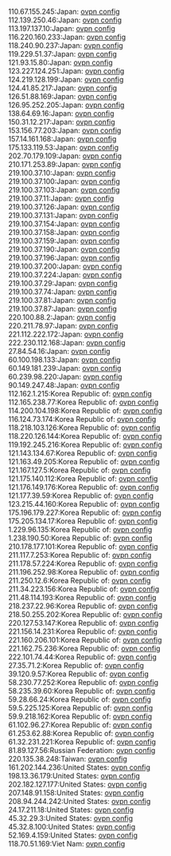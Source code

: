 110.67.155.245:Japan: [ovpn config](vpn/110_67_155_245.ovpn)  
112.139.250.46:Japan: [ovpn config](vpn/112_139_250_46.ovpn)  
113.197.137.10:Japan: [ovpn config](vpn/113_197_137_10.ovpn)  
116.220.160.233:Japan: [ovpn config](vpn/116_220_160_233.ovpn)  
118.240.90.237:Japan: [ovpn config](vpn/118_240_90_237.ovpn)  
119.229.51.37:Japan: [ovpn config](vpn/119_229_51_37.ovpn)  
121.93.15.80:Japan: [ovpn config](vpn/121_93_15_80.ovpn)  
123.227.124.251:Japan: [ovpn config](vpn/123_227_124_251.ovpn)  
124.219.128.199:Japan: [ovpn config](vpn/124_219_128_199.ovpn)  
124.41.85.217:Japan: [ovpn config](vpn/124_41_85_217.ovpn)  
126.51.88.169:Japan: [ovpn config](vpn/126_51_88_169.ovpn)  
126.95.252.205:Japan: [ovpn config](vpn/126_95_252_205.ovpn)  
138.64.69.16:Japan: [ovpn config](vpn/138_64_69_16.ovpn)  
150.31.12.217:Japan: [ovpn config](vpn/150_31_12_217.ovpn)  
153.156.77.203:Japan: [ovpn config](vpn/153_156_77_203.ovpn)  
157.14.161.168:Japan: [ovpn config](vpn/157_14_161_168.ovpn)  
175.133.119.53:Japan: [ovpn config](vpn/175_133_119_53.ovpn)  
202.70.179.109:Japan: [ovpn config](vpn/202_70_179_109.ovpn)  
210.171.253.89:Japan: [ovpn config](vpn/210_171_253_89.ovpn)  
219.100.37.10:Japan: [ovpn config](vpn/219_100_37_10.ovpn)  
219.100.37.100:Japan: [ovpn config](vpn/219_100_37_100.ovpn)  
219.100.37.103:Japan: [ovpn config](vpn/219_100_37_103.ovpn)  
219.100.37.11:Japan: [ovpn config](vpn/219_100_37_11.ovpn)  
219.100.37.126:Japan: [ovpn config](vpn/219_100_37_126.ovpn)  
219.100.37.131:Japan: [ovpn config](vpn/219_100_37_131.ovpn)  
219.100.37.154:Japan: [ovpn config](vpn/219_100_37_154.ovpn)  
219.100.37.158:Japan: [ovpn config](vpn/219_100_37_158.ovpn)  
219.100.37.159:Japan: [ovpn config](vpn/219_100_37_159.ovpn)  
219.100.37.190:Japan: [ovpn config](vpn/219_100_37_190.ovpn)  
219.100.37.196:Japan: [ovpn config](vpn/219_100_37_196.ovpn)  
219.100.37.200:Japan: [ovpn config](vpn/219_100_37_200.ovpn)  
219.100.37.224:Japan: [ovpn config](vpn/219_100_37_224.ovpn)  
219.100.37.29:Japan: [ovpn config](vpn/219_100_37_29.ovpn)  
219.100.37.74:Japan: [ovpn config](vpn/219_100_37_74.ovpn)  
219.100.37.81:Japan: [ovpn config](vpn/219_100_37_81.ovpn)  
219.100.37.87:Japan: [ovpn config](vpn/219_100_37_87.ovpn)  
220.100.88.2:Japan: [ovpn config](vpn/220_100_88_2.ovpn)  
220.211.78.97:Japan: [ovpn config](vpn/220_211_78_97.ovpn)  
221.112.222.172:Japan: [ovpn config](vpn/221_112_222_172.ovpn)  
222.230.112.168:Japan: [ovpn config](vpn/222_230_112_168.ovpn)  
27.84.54.16:Japan: [ovpn config](vpn/27_84_54_16.ovpn)  
60.100.198.133:Japan: [ovpn config](vpn/60_100_198_133.ovpn)  
60.149.181.239:Japan: [ovpn config](vpn/60_149_181_239.ovpn)  
60.239.98.220:Japan: [ovpn config](vpn/60_239_98_220.ovpn)  
90.149.247.48:Japan: [ovpn config](vpn/90_149_247_48.ovpn)  
112.162.1.215:Korea Republic of: [ovpn config](vpn/112_162_1_215.ovpn)  
112.165.238.77:Korea Republic of: [ovpn config](vpn/112_165_238_77.ovpn)  
114.200.104.198:Korea Republic of: [ovpn config](vpn/114_200_104_198.ovpn)  
116.124.73.174:Korea Republic of: [ovpn config](vpn/116_124_73_174.ovpn)  
118.218.103.126:Korea Republic of: [ovpn config](vpn/118_218_103_126.ovpn)  
118.220.126.144:Korea Republic of: [ovpn config](vpn/118_220_126_144.ovpn)  
119.192.245.216:Korea Republic of: [ovpn config](vpn/119_192_245_216.ovpn)  
121.143.134.67:Korea Republic of: [ovpn config](vpn/121_143_134_67.ovpn)  
121.163.49.205:Korea Republic of: [ovpn config](vpn/121_163_49_205.ovpn)  
121.167.127.5:Korea Republic of: [ovpn config](vpn/121_167_127_5.ovpn)  
121.175.140.112:Korea Republic of: [ovpn config](vpn/121_175_140_112.ovpn)  
121.176.149.176:Korea Republic of: [ovpn config](vpn/121_176_149_176.ovpn)  
121.177.39.59:Korea Republic of: [ovpn config](vpn/121_177_39_59.ovpn)  
123.215.44.160:Korea Republic of: [ovpn config](vpn/123_215_44_160.ovpn)  
175.196.179.227:Korea Republic of: [ovpn config](vpn/175_196_179_227.ovpn)  
175.205.134.17:Korea Republic of: [ovpn config](vpn/175_205_134_17.ovpn)  
1.229.96.135:Korea Republic of: [ovpn config](vpn/1_229_96_135.ovpn)  
1.238.190.50:Korea Republic of: [ovpn config](vpn/1_238_190_50.ovpn)  
210.178.177.101:Korea Republic of: [ovpn config](vpn/210_178_177_101.ovpn)  
211.117.7.253:Korea Republic of: [ovpn config](vpn/211_117_7_253.ovpn)  
211.178.57.224:Korea Republic of: [ovpn config](vpn/211_178_57_224.ovpn)  
211.196.252.98:Korea Republic of: [ovpn config](vpn/211_196_252_98.ovpn)  
211.250.12.6:Korea Republic of: [ovpn config](vpn/211_250_12_6.ovpn)  
211.34.223.156:Korea Republic of: [ovpn config](vpn/211_34_223_156.ovpn)  
211.48.114.193:Korea Republic of: [ovpn config](vpn/211_48_114_193.ovpn)  
218.237.22.96:Korea Republic of: [ovpn config](vpn/218_237_22_96.ovpn)  
218.50.255.202:Korea Republic of: [ovpn config](vpn/218_50_255_202.ovpn)  
220.127.53.147:Korea Republic of: [ovpn config](vpn/220_127_53_147.ovpn)  
221.156.14.231:Korea Republic of: [ovpn config](vpn/221_156_14_231.ovpn)  
221.160.206.101:Korea Republic of: [ovpn config](vpn/221_160_206_101.ovpn)  
221.162.75.236:Korea Republic of: [ovpn config](vpn/221_162_75_236.ovpn)  
222.101.74.44:Korea Republic of: [ovpn config](vpn/222_101_74_44.ovpn)  
27.35.71.2:Korea Republic of: [ovpn config](vpn/27_35_71_2.ovpn)  
39.120.9.57:Korea Republic of: [ovpn config](vpn/39_120_9_57.ovpn)  
58.230.77.252:Korea Republic of: [ovpn config](vpn/58_230_77_252.ovpn)  
58.235.39.60:Korea Republic of: [ovpn config](vpn/58_235_39_60.ovpn)  
59.28.66.24:Korea Republic of: [ovpn config](vpn/59_28_66_24.ovpn)  
59.5.225.125:Korea Republic of: [ovpn config](vpn/59_5_225_125.ovpn)  
59.9.218.162:Korea Republic of: [ovpn config](vpn/59_9_218_162.ovpn)  
61.102.96.27:Korea Republic of: [ovpn config](vpn/61_102_96_27.ovpn)  
61.253.62.88:Korea Republic of: [ovpn config](vpn/61_253_62_88.ovpn)  
61.32.231.221:Korea Republic of: [ovpn config](vpn/61_32_231_221.ovpn)  
81.89.127.56:Russian Federation: [ovpn config](vpn/81_89_127_56.ovpn)  
220.135.38.248:Taiwan: [ovpn config](vpn/220_135_38_248.ovpn)  
161.202.144.236:United States: [ovpn config](vpn/161_202_144_236.ovpn)  
198.13.36.179:United States: [ovpn config](vpn/198_13_36_179.ovpn)  
202.182.127.177:United States: [ovpn config](vpn/202_182_127_177.ovpn)  
207.148.91.158:United States: [ovpn config](vpn/207_148_91_158.ovpn)  
208.94.244.242:United States: [ovpn config](vpn/208_94_244_242.ovpn)  
24.17.211.18:United States: [ovpn config](vpn/24_17_211_18.ovpn)  
45.32.29.3:United States: [ovpn config](vpn/45_32_29_3.ovpn)  
45.32.8.100:United States: [ovpn config](vpn/45_32_8_100.ovpn)  
52.169.4.159:United States: [ovpn config](vpn/52_169_4_159.ovpn)  
118.70.51.169:Viet Nam: [ovpn config](vpn/118_70_51_169.ovpn)  
